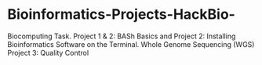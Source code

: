 # Bioinformatics-Projects-HackBio-
Biocomputing Task. Project 1 & 2: BASh Basics and Project 2: Installing Bioinformatics Software on the Terminal.
Whole Genome Sequencing (WGS) Project 3: Quality Control
